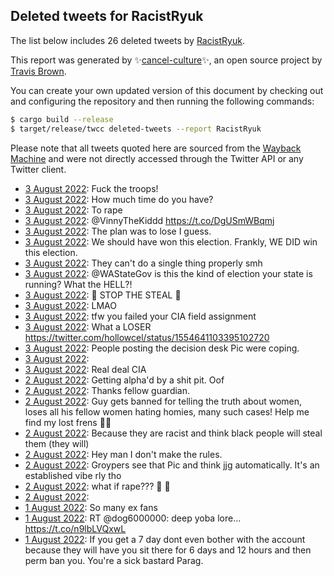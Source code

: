 ## Deleted tweets for RacistRyuk

The list below includes 26 deleted tweets by
[RacistRyuk](https://twitter.com/RacistRyuk).



This report was generated by ✨[cancel-culture](https://github.com/travisbrown/cancel-culture)✨,
an open source project by [Travis Brown](https://twitter.com/travisbrown).

You can create your own updated version of this document by checking out and configuring the
repository and then running the following commands:

```bash
$ cargo build --release
$ target/release/twcc deleted-tweets --report RacistRyuk
```

Please note that all tweets quoted here are sourced from the
[Wayback Machine](https://web.archive.org) and were not directly accessed through the Twitter API or
any Twitter client.

* [ 3 August 2022](https://web.archive.org/web/20220803071509/https://twitter.com/RacistRyuk/status/1554727282752765952): Fuck the troops! <!--1554727282752765952-->
* [ 3 August 2022](https://web.archive.org/web/20220803065948/https://twitter.com/RacistRyuk/status/1554723446243876866): How much time do you have? <!--1554723446243876866-->
* [ 3 August 2022](https://web.archive.org/web/20220803064331/https://twitter.com/RacistRyuk/status/1554719234021785600): To rape <!--1554719234021785600-->
* [ 3 August 2022](https://web.archive.org/web/20220803063610/https://twitter.com/RacistRyuk/status/1554717746415403009): @VinnyTheKiddd https://t.co/DgUSmWBqmj <!--1554717746415403009-->
* [ 3 August 2022](https://web.archive.org/web/20220803063342/https://twitter.com/RacistRyuk/status/1554716763031486464): The plan was to lose I guess. <!--1554716763031486464-->
* [ 3 August 2022](https://web.archive.org/web/20220803062532/https://twitter.com/RacistRyuk/status/1554714799359115264): We should have won this election. Frankly, WE DID win this election. <!--1554714799359115264-->
* [ 3 August 2022](https://web.archive.org/web/20220803062128/https://twitter.com/RacistRyuk/status/1554713718482673664): They can't do a single thing properly smh <!--1554713718482673664-->
* [ 3 August 2022](https://web.archive.org/web/20220803061616/https://twitter.com/RacistRyuk/status/1554708337400455168): @WAStateGov is this the kind of election your state is running? What the HELL?! <!--1554708337400455168-->
* [ 3 August 2022](https://web.archive.org/web/20220803055632/https://twitter.com/RacistRyuk/status/1554706852268605440): 🛑 STOP THE STEAL 🛑 <!--1554706852268605440-->
* [ 3 August 2022](https://web.archive.org/web/20220803054730/https://twitter.com/RacistRyuk/status/1554705290788061184): LMAO <!--1554705290788061184-->
* [ 3 August 2022](https://web.archive.org/web/20220803071020/https://twitter.com/RacistRyuk/status/1554700667989680129): tfw you failed your CIA field assignment <!--1554700667989680129-->
* [ 3 August 2022](https://web.archive.org/web/20220803084203/https://twitter.com/RacistRyuk/status/1554693858944077825): What a LOSER https://twitter.com/hollowcel/status/1554641103395102720 <!--1554693858944077825-->
* [ 3 August 2022](https://web.archive.org/web/20220803051143/https://twitter.com/RacistRyuk/status/1554682299492466688): People posting the decision desk Pic were coping. <!--1554682299492466688-->
* [ 3 August 2022](https://web.archive.org/web/20220803035201/https://twitter.com/RacistRyuk/status/1554676037652561926):  <!--1554676037652561926-->
* [ 3 August 2022](https://web.archive.org/web/20220803052654/https://twitter.com/RacistRyuk/status/1554649123558662147): Real deal CIA <!--1554649123558662147-->
* [ 2 August 2022](https://web.archive.org/web/20220802182806/https://twitter.com/RacistRyuk/status/1554513916100747264): Getting alpha'd by a shit pit. Oof <!--1554513916100747264-->
* [ 2 August 2022](https://web.archive.org/web/20220802153609/https://twitter.com/RacistRyuk/status/1554475272023511042): Thanks fellow guardian. <!--1554475272023511042-->
* [ 2 August 2022](https://web.archive.org/web/20220802142155/https://twitter.com/RacistRyuk/status/1554472187133927425): Guy gets banned for telling the truth about women, loses all his fellow women hating homies, many such cases!   Help me find my lost frens 🙏🏻 <!--1554472187133927425-->
* [ 2 August 2022](https://web.archive.org/web/20220802065338/https://twitter.com/RacistRyuk/status/1554319541869715456): Because they are racist and think black people will steal them (they will) <!--1554319541869715456-->
* [ 2 August 2022](https://web.archive.org/web/20220802031644/https://twitter.com/RacistRyuk/status/1554278702665666561): Hey man I don't make the rules. <!--1554279029838053376-->
* [ 2 August 2022](https://web.archive.org/web/20220802031644/https://twitter.com/RacistRyuk/status/1554278702665666561): Groypers see that Pic and think jjg automatically. It's an established vibe rly tho <!--1554278702665666561-->
* [ 2 August 2022](https://web.archive.org/web/20220802034319/https://twitter.com/RacistRyuk/status/1554275921762435072): what if rape??? 🤔 🤔 <!--1554275921762435072-->
* [ 2 August 2022](https://web.archive.org/web/20220802084024/https://twitter.com/RacistRyuk/status/1554275648084099072):  <!--1554275648084099072-->
* [ 1 August 2022](https://web.archive.org/web/20220801215738/https://twitter.com/RacistRyuk/status/1554187753276981249): So many ex fans <!--1554187753276981249-->
* [ 1 August 2022](https://web.archive.org/web/20220801191627/https://twitter.com/RacistRyuk/status/1554184302258262017): RT @dog6000000: deep yoba lore... https://t.co/n9lbLVQxwL <!--1554184302258262017-->
* [ 1 August 2022](https://web.archive.org/web/20220801181150/https://twitter.com/RacistRyuk/status/1554167791837761538): If you get a 7 day dont even bother with the account because they will have you sit there for 6 days and 12 hours and then perm ban you. You're a sick bastard Parag. <!--1554167791837761538-->
